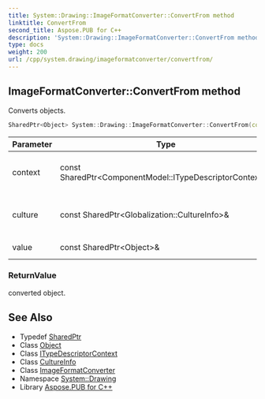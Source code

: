 ```yaml
---
title: System::Drawing::ImageFormatConverter::ConvertFrom method
linktitle: ConvertFrom
second_title: Aspose.PUB for C++
description: 'System::Drawing::ImageFormatConverter::ConvertFrom method. Converts objects in C++.'
type: docs
weight: 200
url: /cpp/system.drawing/imageformatconverter/convertfrom/
---
```

## ImageFormatConverter::ConvertFrom method


Converts objects.

```cpp
SharedPtr<Object> System::Drawing::ImageFormatConverter::ConvertFrom(const SharedPtr<ComponentModel::ITypeDescriptorContext> &context, const SharedPtr<Globalization::CultureInfo> &culture, const SharedPtr<Object> &value) override
```


| Parameter | Type | Description |
| --- | --- | --- |
| context | const SharedPtr\<ComponentModel::ITypeDescriptorContext\>\& | [Object](../../../system/object/) conversion context information. |
| culture | const SharedPtr\<Globalization::CultureInfo\>\& | Culture to use when converting objects. |
| value | const SharedPtr\<Object\>\& | [Object](../../../system/object/) to convert. |

### ReturnValue

converted object.

## See Also

* Typedef [SharedPtr](../../../system/sharedptr/)
* Class [Object](../../../system/object/)
* Class [ITypeDescriptorContext](../../../system.componentmodel/itypedescriptorcontext/)
* Class [CultureInfo](../../../system.globalization/cultureinfo/)
* Class [ImageFormatConverter](../)
* Namespace [System::Drawing](../../)
* Library [Aspose.PUB for C++](../../../)
